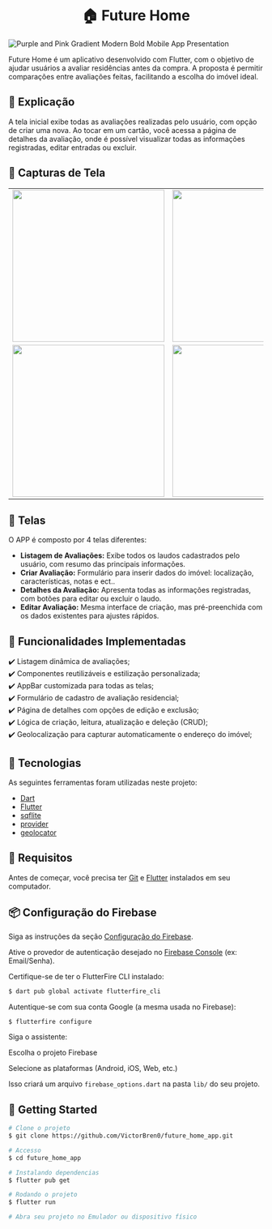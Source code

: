 <h1 align="center">🏠 Future Home </h1>

![Purple and Pink Gradient Modern Bold Mobile App Presentation](https://github.com/user-attachments/assets/5862960f-321d-4512-86f4-f1ba617d1d4a)

Future Home é um aplicativo desenvolvido com Flutter, com o objetivo de ajudar usuários a avaliar residências antes da compra. A proposta é permitir comparações entre avaliações feitas, facilitando a escolha do imóvel ideal.

## :page_facing_up: Explicação

A tela inicial exibe todas as avaliações realizadas pelo usuário, com opção de criar uma nova. Ao tocar em um cartão, você acessa a página de detalhes da avaliação, onde é possível visualizar todas as informações registradas, editar entradas ou excluir.  

## 📸 Capturas de Tela

<table>
  <tr>
    <td><img src="https://github.com/user-attachments/assets/169c2610-ac3f-409d-9e47-fba31dd2a31d" width="300"/></td>
    <td><img src="https://github.com/user-attachments/assets/a00e7c91-da29-4572-a6af-764f17da577a" width="300"/></td>
    <td><img src="https://github.com/user-attachments/assets/19482219-da05-4497-9144-427ab1db6981" width="300"/></td>
  </tr>
  <tr>
    <td><img src="https://github.com/user-attachments/assets/0ffc2873-1569-4016-8e5e-31948c408014" width="300"/></td>
    <td><img src="https://github.com/user-attachments/assets/bad18ab2-1350-46c2-95b1-0cdfb1541fc6" width="300"/></td>
    <td><img src="https://github.com/user-attachments/assets/ad120e54-4603-49d6-9ba9-12f9d4d3d05c" width="300"/></td>
  </tr>
</table>

## 📁 Telas

O APP é composto por 4 telas diferentes:

- **Listagem de Avaliações:** Exibe todos os laudos cadastrados pelo usuário, com resumo das principais informações.
- **Criar Avaliação:** Formulário para inserir dados do imóvel: localização, características, notas e ect..
- **Detalhes da Avaliação:** Apresenta todas as informações registradas, com botões para editar ou excluir o laudo.
- **Editar Avaliação:** Mesma interface de criação, mas pré-preenchida com os dados existentes para ajustes rápidos.

## :dart: Funcionalidades Implementadas

:heavy_check_mark: Listagem dinâmica de avaliações;\
:heavy_check_mark: Componentes reutilizáveis e estilização personalizada;\
:heavy_check_mark: AppBar customizada para todas as telas;\
:heavy_check_mark: Formulário de cadastro de avaliação residencial;\
:heavy_check_mark: Página de detalhes com opções de edição e exclusão;\
:heavy_check_mark: Lógica de criação, leitura, atualização e deleção (CRUD);\
:heavy_check_mark: Geolocalização para capturar automaticamente o endereço do imóvel;

## :rocket: Tecnologias

As seguintes ferramentas foram utilizadas neste projeto:

- [Dart](https://dart.dev/)
- [Flutter](https://flutter.dev/)
- [sqflite](https://pub.dev/packages/sqflite)
- [provider](https://pub.dev/packages/provider)
- [geolocator](https://pub.dev/packages/geolocator)

## :closed_book: Requisitos ##

Antes de começar, você precisa ter [Git](https://git-scm.com) e [Flutter](https://docs.flutter.dev/get-started/install) instalados em seu computador.

## :package: Configuração do Firebase ##

Siga as instruções da seção [Configuração do Firebase](https://firebase.google.com/docs/auth/flutter/start?hl=pt-br).

Ative o provedor de autenticação desejado no [Firebase Console](https://console.firebase.google.com/u/0/) (ex: Email/Senha).

Certifique-se de ter o FlutterFire CLI instalado:
```bash
$ dart pub global activate flutterfire_cli
```

Autentique-se com sua conta Google (a mesma usada no Firebase):
```bash
$ flutterfire configure
```
Siga o assistente:

Escolha o projeto Firebase

Selecione as plataformas (Android, iOS, Web, etc.)

Isso criará um arquivo `firebase_options.dart` na pasta `lib/` do seu projeto.

## :checkered_flag: Getting Started ##

```bash
# Clone o projeto
$ git clone https://github.com/VictorBren0/future_home_app.git

# Accesso
$ cd future_home_app

# Instalando dependencias
$ flutter pub get

# Rodando o projeto
$ flutter run

# Abra seu projeto no Emulador ou dispositivo físico
```
